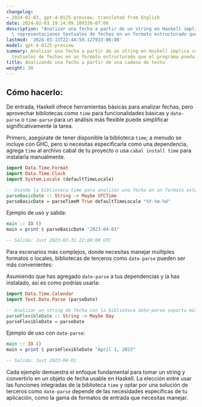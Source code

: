 ```yaml
---
changelog:
- 2024-02-03, gpt-4-0125-preview, translated from English
date: 2024-02-03 19:14:09.109330-07:00
description: "Analizar una fecha a partir de un string en Haskell implica convertir\
  \ representaciones textuales de fechas en un formato estructurado que el programa\u2026"
lastmod: '2024-03-13T22:44:59.127933-06:00'
model: gpt-4-0125-preview
summary: Analizar una fecha a partir de un string en Haskell implica convertir representaciones
  textuales de fechas en un formato estructurado que el programa pueda manipular.
title: Analizando una fecha a partir de una cadena de texto
weight: 30
---
```


## Cómo hacerlo:
De entrada, Haskell ofrece herramientas básicas para analizar fechas, pero aprovechar bibliotecas como `time` para funcionalidades básicas y `date-parse` o `time-parse` para un análisis más flexible puede simplificar significativamente la tarea.

Primero, asegúrate de tener disponible la biblioteca `time`; a menudo se incluye con GHC, pero si necesitas especificarla como una dependencia, agrega `time` al archivo cabal de tu proyecto o usa `cabal install time` para instalarla manualmente.

```haskell
import Data.Time.Format
import Data.Time.Clock
import System.Locale (defaultTimeLocale)

-- Usando la biblioteca time para analizar una fecha en un formato estándar
parseBasicDate :: String -> Maybe UTCTime
parseBasicDate = parseTimeM True defaultTimeLocale "%Y-%m-%d" 
```

Ejemplo de uso y salida:

```haskell
main :: IO ()
main = print $ parseBasicDate "2023-04-01"

-- Salida: Just 2023-03-31 22:00:00 UTC
```

Para escenarios más complejos, donde necesitas manejar múltiples formatos o locales, bibliotecas de terceros como `date-parse` pueden ser más convenientes:

Asumiendo que has agregado `date-parse` a tus dependencias y la has instalado, así es como podrías usarla:

```haskell
import Data.Time.Calendar
import Text.Date.Parse (parseDate)

-- Analizar un string de fecha con la biblioteca date-parse soporta múltiples formatos
parseFlexibleDate :: String -> Maybe Day
parseFlexibleDate = parseDate
```

Ejemplo de uso con `date-parse`:

```haskell
main :: IO ()
main = print $ parseFlexibleDate "April 1, 2023"

-- Salida: Just 2023-04-01
```

Cada ejemplo demuestra el enfoque fundamental para tomar un string y convertirlo en un objeto de fecha usable en Haskell. La elección entre usar las funciones integradas de la biblioteca `time` y optar por una solución de terceros como `date-parse` depende de las necesidades específicas de tu aplicación, como la gama de formatos de entrada que necesitas manejar.
